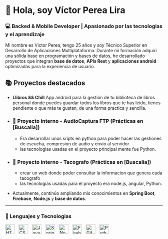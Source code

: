 # 👋 Hola, soy Víctor Perea Lira

### 💻 Backed & Mobile Developer | Apasionado por las tecnologias y el aprendizaje

Mi nombre es Victor Perea, tengo 25 años y soy Técnico Superior en Desarrollo de Aplicaciones Multiplataforma. Durante mi formación adquirí una sólida base en programación y bases de datos, he desarrollado proyectos que integran **base de datos**, **APIs Rest** y **aplicaciones android** optimizadas para la experiencia de usuario. 

## 📚 Proyectos destacados
- **Llibros && Chill** App android para la gestión de tu biblioteca de libros personal donde puedes guardar todos los libros que te has leido, tienes pendiente o que más te gustan, de una forma practica y sencilla.
- ### 🏢 Proyecto interno - AudioCaptura FTP (Prácticas en [Buscalia])
    - Era desarrollar unos sripts en python para poder hacer las gestiones de escucha, compresion de audio y envio al servidor
    - las tecnologias usadas en el proyecto principal mente fue Python.
- ### 🏢 Proyecto interno - Tacografo (Prácticas en [Buscalia])
    - crear un web donde poder consultar la informacion que genera cada tacografo
    - las tecnologias usadas para el proyecto era node.js, angular, Python.
      
- Actualmente, continúo ampliando mis conocimientos en **Spring Boot**, **Firebase**, **Node.js** y **base de datos**. 

---

### 🤖 Lenguajes y Tecnologias

<img 
    align="left" 
    alt="HTML"
    title="HTML" 
    width="30px" 
    style="padding-right: 10px;" 
    src="https://cdn.jsdelivr.net/gh/devicons/devicon@latest/icons/html5/html5-original.svg" 
/>
<img 
    align="left" 
    alt="CSS" 
    title="CSS"
    width="30px" 
    style="padding-right: 10px;" 
    src="https://cdn.jsdelivr.net/gh/devicons/devicon@latest/icons/css3/css3-original.svg" 
/>
<img 
    align="left" 
    alt="Java" 
    title="Java"
    width="30px" 
    style="padding-right: 10px;" 
    src="https://cdn.jsdelivr.net/gh/devicons/devicon@latest/icons/java/java-original.svg" 
/>
<img 
    align="left" 
    alt="Spring Boot" 
    title="Spring Boot"
    width="30px" 
    style="padding-right: 10px;" 
    src="https://cdn.jsdelivr.net/gh/devicons/devicon@latest/icons/spring/spring-original.svg" 
/>
<img 
    align="left" 
    alt="Node.js" 
    title="Node.js"
    width="30px" 
    style="padding-right: 10px;" 
    src="https://cdn.jsdelivr.net/gh/devicons/devicon@latest/icons/nodejs/nodejs-original.svg" 
/>
<img 
    align="left" 
    alt="Firebase" 
    title="Firebase"
    width="30px" 
    style="padding-right: 10px;" 
    src="https://cdn.jsdelivr.net/gh/devicons/devicon@latest/icons/firebase/firebase-plain.svg" 
/>
<img 
    align="left" 
    alt="Git" 
    title="Git"
    width="30px" 
    style="padding-right: 10px;" 
    src="https://cdn.jsdelivr.net/gh/devicons/devicon@latest/icons/git/git-original.svg" 
/>
<img 
    align="left" 
    alt="Python" 
    title="Python"
    width="30px" 
    style="padding-right: 10px;" 
    src="https://cdn.jsdelivr.net/gh/devicons/devicon@latest/icons/python/python-original.svg" 
/>

<br/>
<br/>

